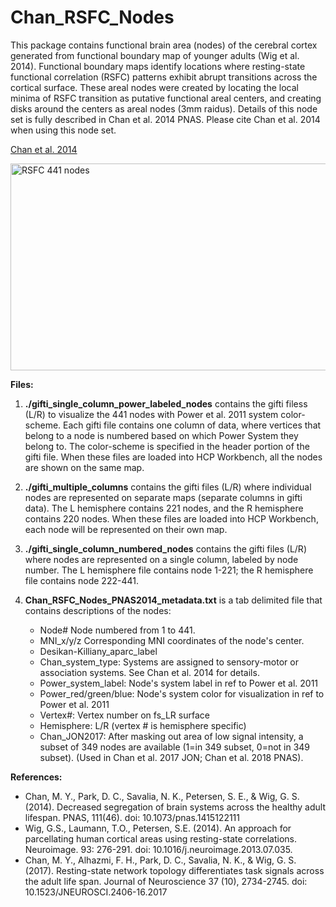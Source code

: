 # Chan_RSFC_Nodes
This package contains functional brain area (nodes) of the cerebral cortex generated from functional boundary map of younger adults (Wig et al. 2014). Functional boundary maps identify locations where resting-state functional correlation (RSFC) patterns exhibit abrupt transitions across the cortical surface. These areal nodes were created by locating the local minima of RSFC transition as putative functional areal centers, and creating disks around the centers as areal nodes (3mm raidus). Details of this node set is fully described in Chan et al. 2014 PNAS. Please cite Chan et al. 2014 when using this node set.

[Chan et al. 2014](http://www.pnas.org/content/111/46/E4997)

<img src="https://github.com/mychan24/Chan_RSFC_Nodes/blob/master/png/Chan2014_RSFC_441Nodes_PowerLabel_wh.png" alt="RSFC 441 nodes" width="509" height="331">

**Files:**
1. **./gifti_single_column_power_labeled_nodes** contains the gifti filess (L/R) to visualize the 441 nodes with Power et al. 2011 system color-scheme. Each gifti file contains one column of data, where vertices that belong to a node is numbered based on which Power System they belong to. The color-scheme is specified in the header portion of the gifti file. When these files are loaded into HCP Workbench, all the nodes are shown on the same map. 

2. **./gifti_multiple_columns** contains the gifti files (L/R) where individual nodes are represented on separate maps (separate columns in gifti data). The L hemisphere contains 221 nodes, and the R hemisphere contains 220 nodes. When these files are loaded into HCP Workbench, each node will be represented on their own map. 

3. **./gifti_single_column_numbered_nodes** contains the gifti files (L/R) where nodes are represented on a single column, labeled by node number. The L hemisphere file contains node 1-221; the R hemisphere file contains node 222-441.

4. **Chan_RSFC_Nodes_PNAS2014_metadata.txt** is a tab delimited file that contains descriptions of the nodes:
   * Node#                 Node numbered from 1 to 441. 
   * MNI_x/y/z             Corresponding MNI coordinates of the node's center.
   * Desikan-Killiany_aparc_label
   * Chan_system_type:     Systems are assigned to sensory-motor or association systems. See
                           Chan et al. 2014 for details. 
   * Power_system_label:   Node's system label in ref to Power et al. 2011
   * Power_red/green/blue: Node's system color for visualization in ref to Power et al. 2011
   * Vertex#:              Vertex number on fs_LR surface
   * Hemisphere:           L/R (vertex # is hemisphere specific)
   * Chan_JON2017:         After masking out area of low signal intensity, a subset of 349 
                           nodes are available (1=in 349 subset, 0=not in 349 subset). 
                           (Used in Chan et al. 2017 JON; Chan et al. 2018 PNAS). 


**References:**
* Chan, M. Y., Park, D. C., Savalia, N. K., Petersen, S. E., & Wig, G. S. (2014). Decreased segregation of brain systems across the healthy adult lifespan. PNAS, 111(46). doi: 10.1073/pnas.1415122111
* Wig, G.S., Laumann, T.O., Petersen, S.E. (2014). An approach for parcellating human cortical areas using resting-state correlations. Neuroimage. 93: 276-291. doi: 10.1016/j.neuroimage.2013.07.035.
* Chan, M. Y., Alhazmi, F. H., Park, D. C., Savalia, N. K., & Wig, G. S. (2017). Resting-state network topology differentiates task signals across the adult life span. Journal of Neuroscience 37 (10), 2734-2745. doi: 10.1523/JNEUROSCI.2406-16.2017
